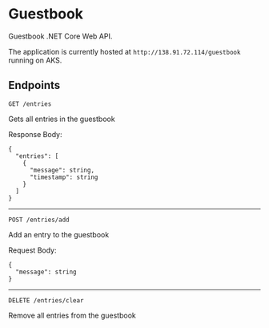 # Guestbook

Guestbook .NET Core Web API.

The application is currently hosted at `http://138.91.72.114/guestbook` running on AKS.

## Endpoints

`GET /entries`

Gets all entries in the guestbook

Response Body:
```
{
  "entries": [
    {
      "message": string,
      "timestamp": string
    }
  ]
}
```
---

`POST /entries/add`

Add an entry to the guestbook

Request Body:
```
{
  "message": string
}
```

---

`DELETE /entries/clear`

Remove all entries from the guestbook
